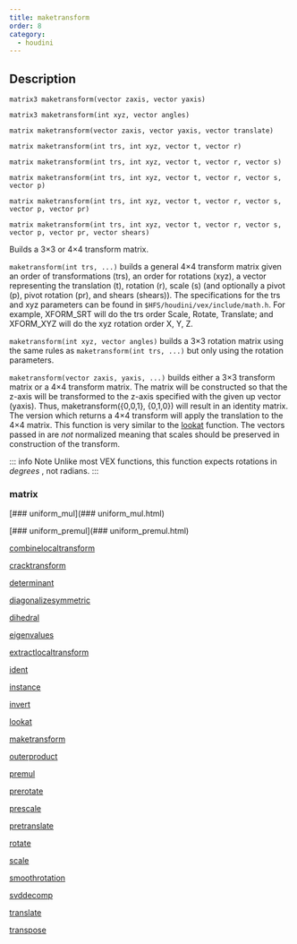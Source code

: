 ```yaml
---
title: maketransform
order: 8
category:
  - houdini
---
```


## Description

`matrix3 maketransform(vector zaxis, vector yaxis)`

`matrix3 maketransform(int xyz, vector angles)`

`matrix maketransform(vector zaxis, vector yaxis, vector translate)`

`matrix maketransform(int trs, int xyz, vector t, vector r)`

`matrix maketransform(int trs, int xyz, vector t, vector r, vector s)`

`matrix maketransform(int trs, int xyz, vector t, vector r, vector s, vector p)`

`matrix maketransform(int trs, int xyz, vector t, vector r, vector s, vector p, vector pr)`

`matrix maketransform(int trs, int xyz, vector t, vector r, vector s, vector p, vector pr, vector shears)`

Builds a 3×3 or 4×4 transform matrix.

`maketransform(int trs, ...)` builds a general 4×4 transform matrix given an
order of transformations (trs), an order for rotations (xyz), a vector
representing the translation (t), rotation (r), scale (s) (and optionally a
pivot (p), pivot rotation (pr), and shears (shears)). The specifications for
the trs and xyz parameters can be found in `$HFS/houdini/vex/include/math.h`.
For example, XFORM_SRT will do the trs order Scale, Rotate, Translate; and
XFORM_XYZ will do the xyz rotation order X, Y, Z.

`maketransform(int xyz, vector angles)` builds a 3×3 rotation matrix using the
same rules as `maketransform(int trs, ...)` but only using the rotation
parameters.

`maketransform(vector zaxis, yaxis, ...)` builds either a 3×3 transform matrix
or a 4×4 transform matrix. The matrix will be constructed so that the z-axis
will be transformed to the z-axis specified with the given up vector (yaxis).
Thus, maketransform({0,0,1}, {0,1,0}) will result in an identity matrix. The
version which returns a 4×4 transform will apply the translation to the 4×4
matrix. This function is very similar to the [lookat](lookat.html "Computes a
rotation matrix or angles to orient the negative z-axis along the vector (to-
from) under the transformation.") function. The vectors passed in are _not_
normalized meaning that scales should be preserved in construction of the
transform.

::: info Note
Unlike most VEX functions, this function expects rotations in _degrees_ , not
radians.
:::

### matrix

[### uniform_mul](### uniform_mul.html)

[### uniform_premul](### uniform_premul.html)

[combinelocaltransform](combinelocaltransform.html)

[cracktransform](cracktransform.html)

[determinant](determinant.html)

[diagonalizesymmetric](diagonalizesymmetric.html)

[dihedral](dihedral.html)

[eigenvalues](eigenvalues.html)

[extractlocaltransform](extractlocaltransform.html)

[ident](ident.html)

[instance](instance.html)

[invert](invert.html)

[lookat](lookat.html)

[maketransform](maketransform.html)

[outerproduct](outerproduct.html)

[premul](premul.html)

[prerotate](prerotate.html)

[prescale](prescale.html)

[pretranslate](pretranslate.html)

[rotate](rotate.html)

[scale](scale.html)

[smoothrotation](smoothrotation.html)

[svddecomp](svddecomp.html)

[translate](translate.html)

[transpose](transpose.html)
